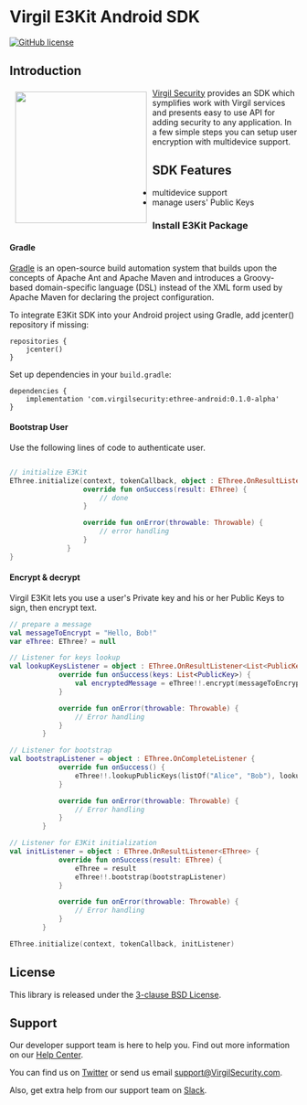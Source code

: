 # Virgil E3Kit Android SDK

[![GitHub license](https://img.shields.io/badge/license-BSD%203--Clause-blue.svg)](https://github.com/VirgilSecurity/virgil/blob/master/LICENSE)

## Introduction

<a href="https://developer.virgilsecurity.com/docs"><img width="230px" src="https://cdn.virgilsecurity.com/assets/images/github/logos/virgil-logo-red.png" align="left" hspace="10" vspace="6"></a> [Virgil Security](https://virgilsecurity.com) provides an SDK which symplifies work with Virgil services and presents easy to use API for adding security to any application. In a few simple steps you can setup user encryption with multidevice support.

## SDK Features
- multidevice support
- manage users' Public Keys

### Install E3Kit Package

#### Gradle

[Gradle](https://gradle.org/) is an open-source build automation system that builds upon the concepts of Apache Ant and Apache Maven and introduces a Groovy-based domain-specific language (DSL) instead of the XML form used by Apache Maven for declaring the project configuration.

To integrate E3Kit SDK into your Android project using Gradle, add jcenter() repository if missing:

```
repositories {
    jcenter()
}
```

Set up dependencies in your `build.gradle`:

```
dependencies {
    implementation 'com.virgilsecurity:ethree-android:0.1.0-alpha'
}
```

#### Bootstrap User
Use the following lines of code to authenticate user.

```kotlin

// initialize E3Kit
EThree.initialize(context, tokenCallback, object : EThree.OnResultListener<EThree> {
                  override fun onSuccess(result: EThree) {
                      // done
                  }

                  override fun onError(throwable: Throwable) {
                      // error handling
                  }
              }
}
```

#### Encrypt & decrypt

Virgil E3Kit lets you use a user's Private key and his or her Public Keys to sign, then encrypt text.

```kotlin
// prepare a message
val messageToEncrypt = "Hello, Bob!"
var eThree: EThree? = null

// Listener for keys lookup
val lookupKeysListener = object : EThree.OnResultListener<List<PublicKey>> {
            override fun onSuccess(keys: List<PublicKey>) {
                val encryptedMessage = eThree!!.encrypt(messageToEncrypt, keys)
            }

            override fun onError(throwable: Throwable) {
                // Error handling
            }
        }

// Listener for bootstrap
val bootstrapListener = object : EThree.OnCompleteListener {
            override fun onSuccess() {
                eThree!!.lookupPublicKeys(listOf("Alice", "Bob"), lookupKeysListener)
            }

            override fun onError(throwable: Throwable) {
                // Error handling
            }
        }

// Listener for E3Kit initialization
val initListener = object : EThree.OnResultListener<EThree> {
            override fun onSuccess(result: EThree) {
                eThree = result
                eThree!!.bootstrap(bootstrapListener)
            }

            override fun onError(throwable: Throwable) {
                // Error handling
            }
        }

EThree.initialize(context, tokenCallback, initListener)
```

## License

This library is released under the [3-clause BSD License](LICENSE).

## Support
Our developer support team is here to help you. Find out more information on our [Help Center](https://help.virgilsecurity.com/).

You can find us on [Twitter](https://twitter.com/VirgilSecurity) or send us email support@VirgilSecurity.com.

Also, get extra help from our support team on [Slack](https://virgilsecurity.slack.com/join/shared_invite/enQtMjg4MDE4ODM3ODA4LTc2OWQwOTQ3YjNhNTQ0ZjJiZDc2NjkzYjYxNTI0YzhmNTY2ZDliMGJjYWQ5YmZiOGU5ZWEzNmJiMWZhYWVmYTM).

[_cards_service]: https://developer.virgilsecurity.com/docs/api-reference/card-service/v5
[_use_card]: https://developer.virgilsecurity.com/docs/swift/how-to/public-key-management/v5/use-card-for-crypto-operation
[_get_card]: https://developer.virgilsecurity.com/docs/swift/how-to/public-key-management/v5/get-card
[_search_card]: https://developer.virgilsecurity.com/docs/swift/how-to/public-key-management/v5/search-card
[_create_card]: https://developer.virgilsecurity.com/docs/swift/how-to/public-key-management/v5/create-card
[_own_crypto]: https://developer.virgilsecurity.com/docs/swift/how-to/setup/v5/setup-own-crypto-library
[_key_storage]: https://developer.virgilsecurity.com/docs/swift/how-to/setup/v5/setup-key-storage
[_card_verifier]: https://developer.virgilsecurity.com/docs/swift/how-to/setup/v5/setup-card-verifier
[_card_manager]: https://developer.virgilsecurity.com/docs/swift/how-to/setup/v5/setup-card-manager
[_setup_authentication]: https://developer.virgilsecurity.com/docs/swift/how-to/setup/v5/setup-authentication
[_reference_api]: https://developer.virgilsecurity.com/docs/api-reference
[_configure_sdk]: https://developer.virgilsecurity.com/docs/how-to#sdk-configuration
[_more_examples]: https://developer.virgilsecurity.com/docs/how-to#public-key-management
